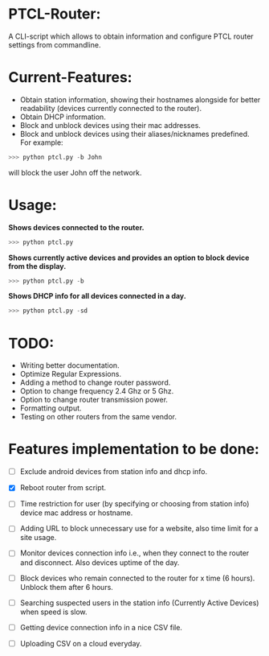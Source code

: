 # PTCL-Router:

A CLI-script which allows to obtain information and configure PTCL router settings from commandline. 

# Current-Features:

- Obtain station information, showing their hostnames alongside for better readability (devices currently connected to the router).
- Obtain DHCP information.
- Block and unblock devices using their mac addresses.
- Block and unblock devices using their aliases/nicknames predefined. 
For example:
```python
>>> python ptcl.py -b John
```
will block the user John off the network.

# Usage:

**Shows devices connected to the router.**

```python
>>> python ptcl.py
``` 

**Shows currently active devices and provides an option to block device from the display.**

```python 
>>> python ptcl.py -b
``` 

**Shows DHCP info for all devices connected in a day.**

```python
>>> python ptcl.py -sd
```

# TODO:

- Writing better documentation.
- Optimize Regular Expressions.
- Adding a method to change router password.
- Option to change frequency 2.4 Ghz or 5 Ghz. 
- Option to change router transmission power.
- Formatting output.
- Testing on other routers from the same vendor.

# Features implementation to be done:

- [ ] Exclude android devices from station info and dhcp info.
- [X] Reboot router from script.
- [ ] Time restriction for user (by specifying or choosing from station info) device mac address or hostname.
- [ ] Adding URL to block unnecessary use for a website, also time limit for a site usage.
- [ ] Monitor devices connection info i.e., when they connect to the router and disconnect. Also devices uptime of the day.
- [ ] Block devices who remain connected to the router for x time (6 hours). Unblock them after 6 hours.
- [ ] Searching suspected users in the station info (Currently Active Devices) when speed is slow.
- [ ] Getting device connection info in a nice CSV file.
- [ ] Uploading CSV on a cloud everyday.




